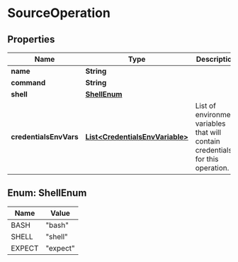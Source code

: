 

# SourceOperation


## Properties

Name | Type | Description | Notes
------------ | ------------- | ------------- | -------------
**name** | **String** |  | 
**command** | **String** |  | 
**shell** | [**ShellEnum**](#ShellEnum) |  |  [optional]
**credentialsEnvVars** | [**List&lt;CredentialsEnvVariable&gt;**](CredentialsEnvVariable.md) | List of environment variables that will contain credentials for this operation. |  [optional]



## Enum: ShellEnum

Name | Value
---- | -----
BASH | &quot;bash&quot;
SHELL | &quot;shell&quot;
EXPECT | &quot;expect&quot;



